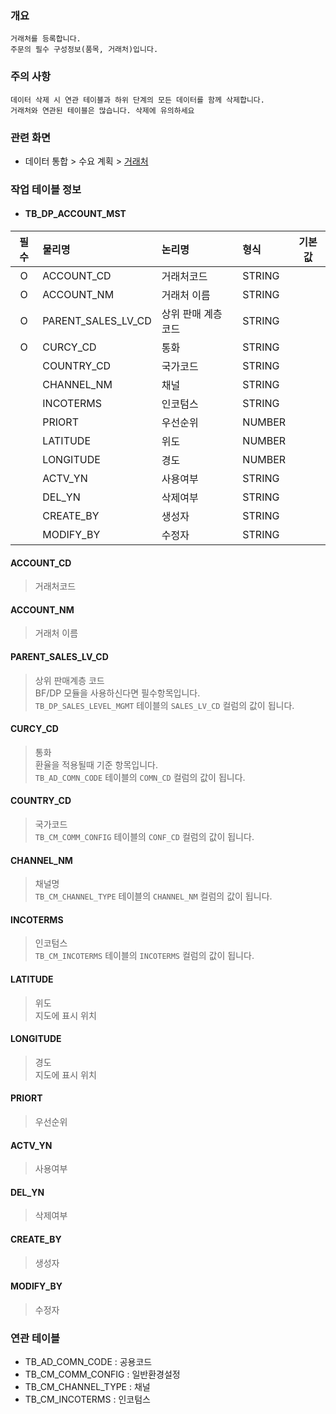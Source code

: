 ### 개요
    거래처를 등록합니다.
    주문의 필수 구성정보(품목, 거래처)입니다.

### 주의 사항
    데이터 삭제 시 연관 테이블과 하위 단계의 모든 데이터를 함께 삭제합니다.   
    거래처와 연관된 테이블은 많습니다. 삭제에 유의하세요

### 관련 화면
- 데이터 통합 > 수요 계획 > [거래처](#/dataintegration/demandplan/account) 

### 작업 테이블 정보

- #### TB_DP_ACCOUNT_MST


| 필수 | 물리명                                       | 논리명         | 형식     |    기본값    | 
|:--:|:------------------------------------------|:------------|:-------|:---------:|
| O  | ACCOUNT_CD                 | 거래처코드       | STRING |           |
| O  | ACCOUNT_NM                 | 거래처 이름      | STRING |           |
| O  | PARENT_SALES_LV_CD | 상위 판매 계층 코드 | STRING |           |
| O  | CURCY_CD               | 통화          | STRING |           |
|    | COUNTRY_CD                 | 국가코드        | STRING |           |
|    | CHANNEL_NM                | 채널          | STRING |           |
|    | INCOTERMS             | 인코텀스        | STRING |           |
|    | PRIORT                         | 우선순위        | NUMBER |           |
|    | LATITUDE                     | 위도          | NUMBER |           |
|    | LONGITUDE                   | 경도          | NUMBER |           |
|    | ACTV_YN                       | 사용여부        | STRING |           |
|    | DEL_YN                         | 삭제여부        | STRING |           |
|    | CREATE_BY                   | 생성자         | STRING |           |
|    | MODIFY_BY                   | 수정자         | STRING |           |

#### ACCOUNT_CD
> 거래처코드  

#### ACCOUNT_NM
> 거래처 이름  

#### PARENT_SALES_LV_CD
> 상위 판매계층 코드  
> BF/DP 모듈을 사용하신다면 필수항목입니다.   
> `TB_DP_SALES_LEVEL_MGMT` 테이블의 `SALES_LV_CD` 컬럼의 값이 됩니다.

#### CURCY_CD
> 통화   
> 환율을 적용될때 기준 항목입니다.     
> `TB_AD_COMN_CODE` 테이블의 `COMN_CD` 컬럼의 값이 됩니다.


#### COUNTRY_CD
> 국가코드   
> `TB_CM_COMM_CONFIG` 테이블의 `CONF_CD` 컬럼의 값이 됩니다.

#### CHANNEL_NM
> 채널명   
> `TB_CM_CHANNEL_TYPE` 테이블의 `CHANNEL_NM` 컬럼의 값이 됩니다.

#### INCOTERMS
> 인코텀스   
> `TB_CM_INCOTERMS` 테이블의 `INCOTERMS` 컬럼의 값이 됩니다.

#### LATITUDE
> 위도   
> 지도에 표시 위치 

#### LONGITUDE
> 경도   
> 지도에 표시 위치

#### PRIORT
> 우선순위

#### ACTV_YN
> 사용여부

#### DEL_YN
> 삭제여부

#### CREATE_BY
> 생성자  

#### MODIFY_BY
> 수정자  

### 연관 테이블
- TB_AD_COMN_CODE : 공용코드
- TB_CM_COMM_CONFIG : 일반환경설정
- TB_CM_CHANNEL_TYPE : 채널
- TB_CM_INCOTERMS : 인코텀스
